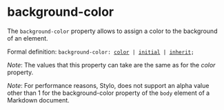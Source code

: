 # background-color 

The `background-color` property allows to assign a color to the background of an element. 

Formal definition: <code>background-color: [color](#css-property-values-color) | [initial](#css-property-values-initial) | [inherit](#css-property-values-inherit);</code>

_Note_: The values ​​that this property can take are the same as for the _color_ property.

_Note_: For performance reasons, Stylo, does not support an alpha value other than 1 for the background-color property of the `body` element of a Markdown document.
